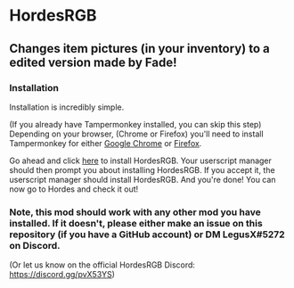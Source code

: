 # HordesRGB
## Changes item pictures (in your inventory) to a edited version made by Fade!

### Installation

Installation is incredibly simple.

(If you already have Tampermonkey installed, you can skip this step)
Depending on your browser, (Chrome or Firefox) you'll need to install Tampermonkey for either [Google Chrome](https://chrome.google.com/webstore/detail/tampermonkey/dhdgffkkebhmkfjojejmpbldmpobfkfo?hl=en) or [Firefox](https://addons.mozilla.org/en-US/firefox/addon/tampermonkey/).

Go ahead and click [here](https://github.com/LegusX/HordesRGB/raw/master/hordesrgb.user.js) to install HordesRGB. Your userscript manager should then prompt you about installing HordesRGB. If you accept it, the userscript manager should install HordesRGB.
And you're done! You can now go to Hordes and check it out!

### Note, this mod should work with any other mod you have installed. If it doesn't, please either make an issue on this repository (if you have a GitHub account) or DM LegusX#5272 on Discord.
(Or let us know on the official HordesRGB Discord: https://discord.gg/pvX53YS)
